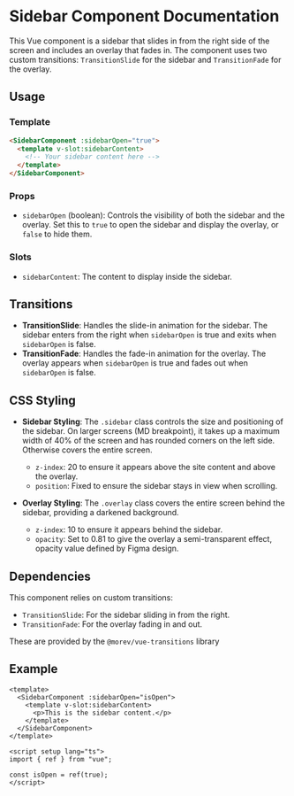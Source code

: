 # Sidebar Component Documentation

This Vue component is a sidebar that slides in from the right side of the screen and includes an overlay that fades in. The component uses two custom transitions: `TransitionSlide` for the sidebar and `TransitionFade` for the overlay.

## Usage

### Template

```html
<SidebarComponent :sidebarOpen="true">
  <template v-slot:sidebarContent>
    <!-- Your sidebar content here -->
  </template>
</SidebarComponent>
```

### Props

- `sidebarOpen` (boolean): Controls the visibility of both the sidebar and the overlay. Set this to `true` to open the sidebar and display the overlay, or `false` to hide them.

### Slots

- `sidebarContent`: The content to display inside the sidebar.

## Transitions

- **TransitionSlide**: Handles the slide-in animation for the sidebar. The sidebar enters from the right when `sidebarOpen` is true and exits when `sidebarOpen` is false.
- **TransitionFade**: Handles the fade-in animation for the overlay. The overlay appears when `sidebarOpen` is true and fades out when `sidebarOpen` is false.

## CSS Styling

- **Sidebar Styling**: The `.sidebar` class controls the size and positioning of the sidebar. On larger screens (MD breakpoint), it takes up a maximum width of 40% of the screen and has rounded corners on the left side. Otherwise covers the entire screen.

  - `z-index`: 20 to ensure it appears above the site content and above the overlay.
  - `position`: Fixed to ensure the sidebar stays in view when scrolling.

- **Overlay Styling**: The `.overlay` class covers the entire screen behind the sidebar, providing a darkened background.
  - `z-index`: 10 to ensure it appears behind the sidebar.
  - `opacity`: Set to 0.81 to give the overlay a semi-transparent effect, opacity value defined by Figma design.

## Dependencies

This component relies on custom transitions:

- `TransitionSlide`: For the sidebar sliding in from the right.
- `TransitionFade`: For the overlay fading in and out.

These are provided by the `@morev/vue-transitions` library

## Example

```vue
<template>
  <SidebarComponent :sidebarOpen="isOpen">
    <template v-slot:sidebarContent>
      <p>This is the sidebar content.</p>
    </template>
  </SidebarComponent>
</template>

<script setup lang="ts">
import { ref } from "vue";

const isOpen = ref(true);
</script>
```
